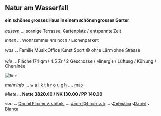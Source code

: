 ## **Natur am Wasserfall**

#### ein schönes grosses Haus in einem schönen grossen Garten

*aussen* ... sonnige Terrasse, Gartenplatz / entspannte Zeit

*innen* ... Wohnzimmer 4m hoch / Eichenparkett

*was* ... Familie Musik Office Kunst Sport  🟢  ohne Lärm ohne Strasse

*wie* ... Fläche 174 qm  / 4.5 Zr  / 2 Geschosse  / Minergie / Lüftung / Kühlung / Cheminée

![lice](.attachments.5692/lice.gif)

*mehr info* ...  [w a l k t h r o u g h](https://my.matterport.com/show/?m=CShoARNzPcW)    ....    [map](https://www.openstreetmap.org/#map=19/47.512871/8.640164)

*Miete* ... **Netto 3820.00 / NK 130.00 / PP 140.00**

*von* ... [Daniel Finsler Architekt](https://finsler,ch) ... [daniel@finsler.ch](mailto:daniel@finsler.ch) ... 📞[Celestina](tel:0765287583)  📞[Daniel](tel:0447711686)   📞[Bianca](tel:0762362609)  
